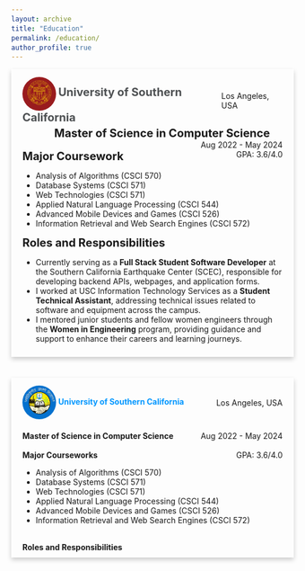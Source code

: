 ```yaml
---
layout: archive
title: "Education"
permalink: /education/
author_profile: true
---
```


<!-- <div style="box-shadow: 0 4px 8px 0 rgba(0,0,0,0.2); transition: 0.3s; width: 100%; margin-bottom: 20px;" onmouseover="this.style.boxShadow='0 8px 16px 0 rgba(0,0,0,0.2)';" onmouseout="this.style.boxShadow='0 4px 8px 0 rgba(0,0,0,0.2)';">
    <div style="padding: 10px 20px;">
        <div style="padding: 4px 16px;">
            <img src="/images/usc-logo.png" alt="usc logo" style="align: top; height: 60px; width:60px; background-size: cover;"/>   
            <b><a href="https://www.usc.edu" style="text-decoration: none; color: black;">University of Southern California</a></b>
            <span style="float: right;">Aug 2022 - May 2024</span>
            <br><br>
            <b>Master of Science in Computer Science</b>
            <span style="float: right;">Los Angeles, USA</span>
            <br><br>
            <b>Major Courseworks</b>
            <span style="float: right;">GPA: 3.6/4.0</span>
            <ul>
                <li>Analysis of Algorithms (CSCI 570)</li>
                <li>Database Systems (CSCI 571)</li>
                <li>Web Technologies (CSCI 571)</li>
                <li>Applied Natural Language Processing (CSCI 544)</li>
                <li>Advanced Mobile Devices and Games (CSCI 526)</li>
                <li>Information Retrieval and Web Search Engines (CSCI 572)</li>
            </ul>
            <br>
            <b>Roles and Responsibilities</b>
        </div>
    </div>
</div> -->
<!-- <br>
<div style="box-shadow: 0 4px 8px 0 rgba(0,0,0,0.2); transition: 0.3s; width: 100%; margin-bottom: 20px;" onmouseover="this.style.boxShadow='0 8px 16px 0 rgba(0,0,0,0.2)';" onmouseout="this.style.boxShadow='0 4px 8px 0 rgba(0,0,0,0.2)';">
    <div style="padding: 10px 20px;">
        <div style="padding: 4px 16px;">
            <img src="/images/usc-logo.png" alt="usc logo" style="align: top; height: 60px; width:60px; background-size: cover;"/>   
            <b><a href="https://www.usc.edu" style="text-decoration: none; color: black;">University of Southern California</a></b>
            <span style="float: right;">Aug 2022 - May 2024</span>
            <br><br>
            <b>Master of Science in Computer Science</b>
            <span style="float: right;">Los Angeles, USA</span>
            <br><br>
            <b>Major Courseworks</b>
            <span style="float: right;">GPA: 3.6/4.0</span>
            <ul>
                <li>Analysis of Algorithms (CSCI 570)</li>
                <li>Database Systems (CSCI 571)</li>
                <li>Web Technologies (CSCI 571)</li>
                <li>Applied Natural Language Processing (CSCI 544)</li>
                <li>Advanced Mobile Devices and Games (CSCI 526)</li>
                <li>Information Retrieval and Web Search Engines (CSCI 572)</li>
            </ul>
            <br>
            <b>Roles and Responsibilities</b>
        </div>
    </div>
</div> -->

<div style="box-shadow: 0 4px 8px 0 rgba(0,0,0,0.2); transition: 0.3s; width: 100%; margin-bottom: 20px;" 
     onmouseover="this.style.boxShadow='0 8px 16px 0 rgba(0,0,0,0.2)';" 
     onmouseout="this.style.boxShadow='0 4px 8px 0 rgba(0,0,0,0.2)';">
    <div style="padding: 10px 20px;">
        <div style="padding: 4px 0; display: flex; justify-content: space-between; align-items: center;">
            <div>
                <img src="/images/logo1.png" 
                     alt="usc logo" style="height: 60px; width:60px; border-radius: 50%; background-size: cover; vertical-align:middle;"/>
                <b><a href="https://www.usc.edu" style="text-decoration: none;  color:#4d5052; font-size:20px;">University of Southern California</a></b>
            </div>
            <span style="float: right;">Los Angeles, USA</span>
        </div>
        <b style="font-size:20px;">&nbsp;&nbsp;&nbsp;&nbsp;&nbsp;&nbsp;&nbsp;&nbsp;&nbsp;&nbsp;&nbsp;&nbsp;Master of Science in Computer Science</b>
        <span style="float: right;">Aug 2022 - May 2024</span>
        <br><br>
        <b style="font-size:20px;">Major Coursework</b>
        <span style="float: right;">GPA: 3.6/4.0</span>
        <ul>
            <li>Analysis of Algorithms (CSCI 570)</li>
            <li>Database Systems (CSCI 571)</li>
            <li>Web Technologies (CSCI 571)</li>
            <li>Applied Natural Language Processing (CSCI 544)</li>
            <li>Advanced Mobile Devices and Games (CSCI 526)</li>
            <li>Information Retrieval and Web Search Engines (CSCI 572)</li>
        </ul>
        <b style="font-size:20px;">Roles and Responsibilities</b>
        <ul>
            <li>Currently serving as a <b>Full Stack Student Software Developer</b> at the Southern California Earthquake Center (SCEC), responsible for developing backend APIs, webpages, and application forms.</li>
            <li>I worked at USC Information Technology Services as a <b>Student Technical Assistant</b>, addressing technical issues related to software and equipment across the campus.</li>
            <li>I mentored junior students and fellow women engineers through the <b>Women in Engineering</b> program, providing guidance and support to enhance their careers and learning journeys.</li>
        </ul>
    </div>
</div>
<br>
<div style="box-shadow: 0 4px 8px 0 rgba(0,0,0,0.2); transition: 0.3s; width: 100%; margin-bottom: 20px;" 
     onmouseover="this.style.boxShadow='0 8px 16px 0 rgba(0,0,0,0.2)';" 
     onmouseout="this.style.boxShadow='0 4px 8px 0 rgba(0,0,0,0.2)';">
    <div style="padding: 10px 20px;">
        <div style="padding: 4px 0; display: flex; justify-content: space-between; align-items: center;">
            <div>
                <img src="/images/logo2.png" 
                     alt="usc logo" style="height: 60px; width:60px; border-radius: 50%; background-size: cover; vertical-align:middle;"/>
                <b><a href="https://www.usc.edu" style="text-decoration: none; color: #0096FF;">University of Southern California</a></b>
            </div>
            <span style="float: right;">Los Angeles, USA</span>
        </div>
        <br>
        <b>Master of Science in Computer Science</b>
        <span style="float: right;">Aug 2022 - May 2024</span>
        <br><br>
        <b>Major Courseworks</b>
        <span style="float: right;">GPA: 3.6/4.0</span>
        <ul>
            <li>Analysis of Algorithms (CSCI 570)</li>
            <li>Database Systems (CSCI 571)</li>
            <li>Web Technologies (CSCI 571)</li>
            <li>Applied Natural Language Processing (CSCI 544)</li>
            <li>Advanced Mobile Devices and Games (CSCI 526)</li>
            <li>Information Retrieval and Web Search Engines (CSCI 572)</li>
        </ul>
        <br>
        <b>Roles and Responsibilities</b>
    </div>
</div>
